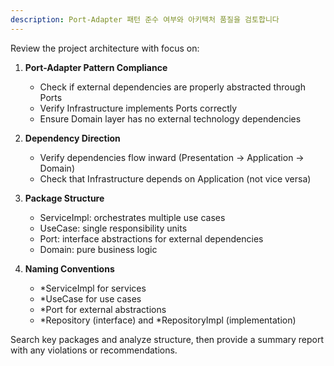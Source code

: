 ```yaml
---
description: Port-Adapter 패턴 준수 여부와 아키텍처 품질을 검토합니다
---
```


Review the project architecture with focus on:

1. **Port-Adapter Pattern Compliance**
   - Check if external dependencies are properly abstracted through Ports
   - Verify Infrastructure implements Ports correctly
   - Ensure Domain layer has no external technology dependencies

2. **Dependency Direction**
   - Verify dependencies flow inward (Presentation → Application → Domain)
   - Check that Infrastructure depends on Application (not vice versa)

3. **Package Structure**
   - ServiceImpl: orchestrates multiple use cases
   - UseCase: single responsibility units
   - Port: interface abstractions for external dependencies
   - Domain: pure business logic

4. **Naming Conventions**
   - *ServiceImpl for services
   - *UseCase for use cases
   - *Port for external abstractions
   - *Repository (interface) and *RepositoryImpl (implementation)

Search key packages and analyze structure, then provide a summary report with any violations or recommendations.
